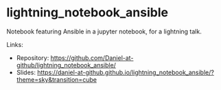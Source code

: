 # lightning_notebook_ansible
Notebook featuring Ansible in a jupyter notebook, for a lightning talk.

Links:
* Repository: https://github.com/Daniel-at-github/lightning_notebook_ansible/
* Slides: https://daniel-at-github.github.io/lightning_notebook_ansible/?theme=sky&transition=cube
